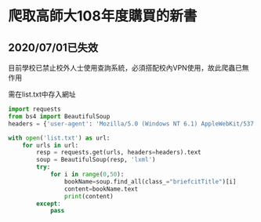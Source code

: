 # **爬取高師大108年度購買的新書**

## **2020/07/01已失效**
目前學校已禁止校外人士使用查詢系統，必須搭配校內VPN使用，故此爬蟲已無作用

需在list.txt中存入網址

```python
import requests
from bs4 import BeautifulSoup
headers = {'user-agent': 'Mozilla/5.0 (Windows NT 6.1) AppleWebKit/537.36 (KHTML, like Gecko) Chrome/52.0.2743.116 Safari/537.36'}

with open('list.txt') as url:
    for urls in url:
        resp = requests.get(urls, headers=headers).text 
        soup = BeautifulSoup(resp, 'lxml')
        try:
        	for i in range(0,50):
        		bookName=soup.find_all(class_="briefcitTitle")[i]
        		content=bookName.text
        		print(content)
        except:
        	pass
```